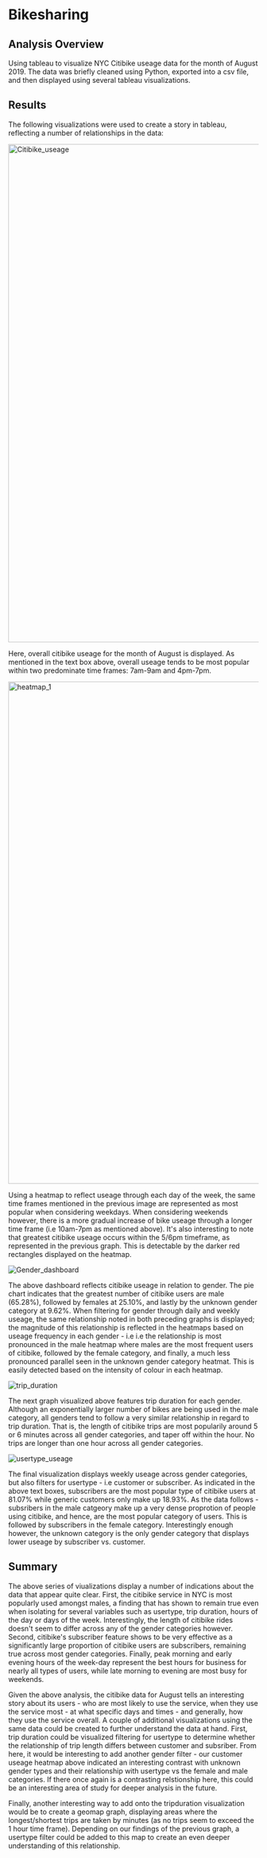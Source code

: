 # Bikesharing
## Analysis Overview 
Using tableau to visualize NYC Citibike useage data for the month of August 2019. The data was briefly cleaned using Python, exported into a csv file, and then displayed using several tableau visualizations.

## Results
The following visualizations were used to create a story in tableau, reflecting a number of relationships in the data:

<img width="1000" alt="Citibike_useage" src="https://user-images.githubusercontent.com/79600550/120910892-a736c580-c650-11eb-9fae-a657f99ed8a9.png">

Here, overall citibike useage for the month of August is displayed. As mentioned in the text box above, overall useage tends to be most popular within two predominate time frames: 7am-9am and 4pm-7pm. 

<img width="1008" alt="heatmap_1" src="https://user-images.githubusercontent.com/79600550/120910960-0f85a700-c651-11eb-90ec-3486214da787.png">

Using a heatmap to reflect useage through each day of the week, the same time frames mentioned in the previous image are represented as most popular when considering weekdays. When considering weekends however, there is a more gradual increase of bike useage through a longer time frame (i.e 10am-7pm as mentioned above). It's also interesting to note that greatest citibike useage occurs within the 5/6pm timeframe, as represented in the previous graph. This is detectable by the darker red rectangles displayed on the heatmap. 

![Gender_dashboard](https://user-images.githubusercontent.com/79600550/120911058-15c85300-c652-11eb-81f7-d8bd15becaa9.png)

The above dashboard reflects citibike useage in relation to gender. The pie chart indicates that the greatest number of citibike users are male (65.28%), followed by females at 25.10%, and lastly by the unknown gender category at 9.62%. When filtering for gender through daily and weekly useage, the same relationship noted in both preceding graphs is displayed; the magnitude of this relationship is reflected in the heatmaps based on useage frequency in each gender - i.e i.e the relationship is most pronounced in the male heatmap where males
are the most frequent users of citibike, followed by the female category, and finally, a much less pronounced parallel seen in the unknown gender category heatmat. This is easily detected based on the intensity of colour in each heatmap. 

![trip_duration](https://user-images.githubusercontent.com/79600550/120911205-3644dd00-c653-11eb-86b2-927b935b4f40.png)

The next graph visualized above features trip duration for each gender. Although an exponentially larger number of bikes are being used in the male category, all genders tend to follow a very similar relationship in regard to trip duration. That is, the length of citibike trips are most popularily around 5 or 6 minutes across all gender categories, and taper off within the hour. No trips are longer than one hour across all gender categories.

![usertype_useage](https://user-images.githubusercontent.com/79600550/120911294-4b6e3b80-c654-11eb-9cef-27f6f0662085.png)

The final visualization displays weekly useage across gender categories, but also filters for usertype - i.e customer or subscriber. As indicated in the above text boxes, subscribers are the most popular type of citibike users at 81.07% while generic customers only make up 18.93%. As the data follows - subsribers in the male catgeory make up a very dense proprotion of people using citibike, and hence, are the most popular category of users. This is followed by subscribers in the female category. Interestingly enough however, the unknown category is the only gender category that displays lower useage by subscriber vs. customer. 

## Summary
The above series of viualizations display a number of indications about the data that appear quite clear. First, the citibike service in NYC is most popularly used amongst males, a finding that has shown to remain true even when isolating for several variables such as usertype, trip duration, hours of the day or days of the week. Interestingly, the length of citibike rides doesn't seem to differ across any of the gender categories however. Second, citibike's subscriber feature shows to be very effective as a significantly large proportion of citibike users are subscribers, remaining true across most gender categories. Finally, peak morning and early evening hours of the week-day represent the best hours for business for nearly all types of users, while late morning to evening are most busy for weekends. 

Given the above analysis, the citibike data for August tells an interesting story about its users - who are most likely to use the service, when they use the service most - at what specific days and times - and generally, how they use the service overall. A couple of additional visualizations using the same data could be created to further understand the data at hand. First, trip duration could be visualized filtering for usertype to determine whether the relationship of trip length differs between customer and subsriber. From here, it would be interesting to add another gender filter - our customer useage heatmap above indicated an interesting contrast with unknown gender types and their relationship with usertype vs the female and male categories. If there once again is a contrasting relstionship here, this could be an interesting area of study for deeper analysis in the future.

Finally, another interesting way to add onto the tripduration visualization would be to create a geomap graph, displaying areas where the longest/shortest trips are taken by minutes (as no trips seem to exceed the 1 hour time frame). Depending on our findings of the previous graph, a usertype filter could be added to this map to create an even deeper understanding of this relationship.
